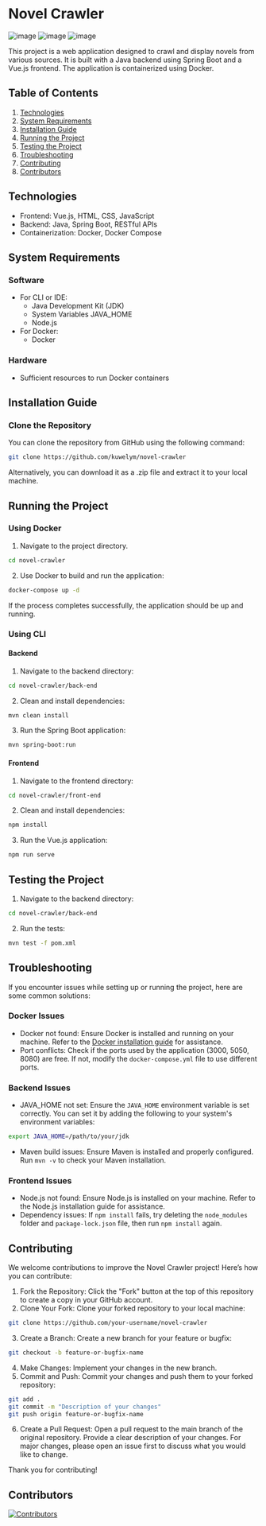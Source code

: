 # Novel Crawler
![image](https://img.shields.io/badge/Vue%20js-35495E?style=for-the-badge&logo=vuedotjs&logoColor=4FC08D) ![image](https://img.shields.io/badge/Docker-2CA5E0?style=for-the-badge&logo=docker&logoColor=white) ![image](https://img.shields.io/badge/Spring_Boot-F2F4F9?style=for-the-badge&logo=spring-boot)


This project is a web application designed to crawl and display novels from various sources. It is built with a Java backend using Spring Boot and a Vue.js frontend. The application is containerized using Docker.

## Table of Contents
1. [Technologies](#technologies)
2. [System Requirements](#requirements)
3. [Installation Guide](#installation)
4. [Running the Project](#running)
5. [Testing the Project](#testing)
6. [Troubleshooting](#troubleshooting)
7. [Contributing](#contributing)
8. [Contributors](#contributors)

## Technologies <a name="Technologies"></a>
* Frontend: Vue.js, HTML, CSS, JavaScript
* Backend: Java, Spring Boot, RESTful APIs
* Containerization: Docker, Docker Compose

## System Requirements <a name="requirements"></a>
### Software
* For CLI or IDE:
  * Java Development Kit (JDK)
  * System Variables JAVA_HOME
  * Node.js
* For Docker:
  * Docker

### Hardware
* Sufficient resources to run Docker containers

## Installation Guide <a name="installation"></a>
### Clone the Repository
You can clone the repository from GitHub using the following command:
```bash
git clone https://github.com/kuwelym/novel-crawler
```
Alternatively, you can download it as a .zip file and extract it to your local machine.
## Running the Project <a name="running"></a>
### Using Docker
1. Navigate to the project directory.
```bash
cd novel-crawler
```
2. Use Docker to build and run the application:
```bash
docker-compose up -d
```

If the process completes successfully, the application should be up and running.

### Using CLI
#### Backend
1. Navigate to the backend directory:
```bash
cd novel-crawler/back-end
```
2. Clean and install dependencies:
```bash
mvn clean install
```
3. Run the Spring Boot application:
```bash
mvn spring-boot:run
```

#### Frontend
1. Navigate to the frontend directory:
```bash
cd novel-crawler/front-end
```
2. Clean and install dependencies:
```bash
npm install
```
3. Run the Vue.js application:
```bash
npm run serve
```

## Testing the Project <a name="testing"></a>
1. Navigate to the backend directory:
```bash
cd novel-crawler/back-end
```
2. Run the tests:
```bash
mvn test -f pom.xml
```

## Troubleshooting <a name="troubleshooting"></a>
If you encounter issues while setting up or running the project, here are some common solutions:

### Docker Issues
* Docker not found: Ensure Docker is installed and running on your machine. Refer to the [Docker installation guide](https://docs.docker.com/engine/install/) for assistance.
* Port conflicts: Check if the ports used by the application (3000, 5050, 8080) are free. If not, modify the `docker-compose.yml` file to use different ports.
### Backend Issues
* JAVA_HOME not set: Ensure the `JAVA_HOME` environment variable is set correctly. You can set it by adding the following to your system's environment variables:
```bash
export JAVA_HOME=/path/to/your/jdk
```
* Maven build issues: Ensure Maven is installed and properly configured. Run `mvn -v` to check your Maven installation.
### Frontend Issues
* Node.js not found: Ensure Node.js is installed on your machine. Refer to the Node.js installation guide for assistance.
* Dependency issues: If `npm install` fails, try deleting the `node_modules` folder and `package-lock.json` file, then run `npm install` again.

## Contributing <a name="contributing"></a>
We welcome contributions to improve the Novel Crawler project! Here’s how you can contribute:

1. Fork the Repository: Click the "Fork" button at the top of this repository to create a copy in your GitHub account.
2. Clone Your Fork: Clone your forked repository to your local machine:
```bash
git clone https://github.com/your-username/novel-crawler
```
3. Create a Branch: Create a new branch for your feature or bugfix:
```bash
git checkout -b feature-or-bugfix-name
```
4. Make Changes: Implement your changes in the new branch.
5. Commit and Push: Commit your changes and push them to your forked repository:
```bash
git add .
git commit -m "Description of your changes"
git push origin feature-or-bugfix-name
```
6. Create a Pull Request: Open a pull request to the main branch of the original repository. Provide a clear description of your changes.
For major changes, please open an issue first to discuss what you would like to change.

Thank you for contributing!

## Contributors <a name="contributors"></a>

[![Contributors](https://contrib.rocks/image?repo=kuwelym/novel-crawler)](https://github.com/kuwelym/novel-crawler/graphs/contributors)
